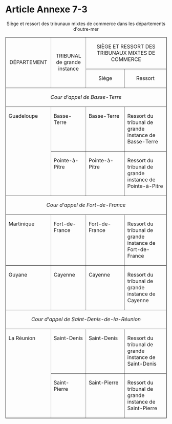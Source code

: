 # Article Annexe 7-3

<p align='center'>Siège et ressort des tribunaux mixtes de commerce dans les départements d'outre-mer</p><center></center><center><table border='1' cellSpacing='0' cellPadding='0'><tbody><tr><td rowSpan='2' width='139'><p align='center'>DÉPARTEMENT</p></td><td rowSpan='2' width='124'><p align='center'>TRIBUNAL<br/>de grande instance</p></td><td colSpan='2' width='420'><p align='center'>SIÈGE ET RESSORT DES TRIBUNAUX MIXTES DE COMMERCE</p></td></tr><tr><td width='195'><p align='center'>Siège</p></td><td width='225'><p align='center'>Ressort</p></td></tr><tr><td colSpan='4' width='683' vAlign='top'><p align='center'><i>Cour d'appel de Basse-Terre</i></p></td></tr><tr><td rowSpan='2' width='139' vAlign='top'><p align='left'>Guadeloupe </p></td><td width='124' vAlign='top'><p align='left'>Basse-Terre </p></td><td width='195' vAlign='top'><p align='left'>Basse-Terre </p></td><td width='225' vAlign='top'><p align='left'>Ressort du tribunal de grande instance de Basse-Terre </p></td></tr><tr><td width='124' vAlign='top'><p align='left'>Pointe-à-Pitre</p></td><td width='195' vAlign='top'><p align='left'>Pointe-à-Pitre</p></td><td width='225' vAlign='top'><p align='left'>Ressort du tribunal de grande instance de Pointe-à-Pitre </p></td></tr><tr><td colSpan='4' width='683' vAlign='top'><p align='center'><i>Cour d'appel de Fort-de-France</i></p></td></tr><tr><td width='139' vAlign='top'><p align='left'>Martinique </p></td><td width='124' vAlign='top'><p align='left'>Fort-de-France </p></td><td width='195' vAlign='top'><p align='left'>Fort-de-France </p></td><td width='225' vAlign='top'><p align='left'>Ressort du tribunal de grande instance de Fort-de-France </p></td></tr><tr><td width='139' vAlign='top'><p align='left'>Guyane </p></td><td width='124' vAlign='top'><p align='left'>Cayenne </p></td><td width='195' vAlign='top'><p align='left'>Cayenne</p></td><td width='225' vAlign='top'><p align='left'>Ressort du tribunal de grande instance de Cayenne </p></td></tr><tr><td colSpan='4' width='683' vAlign='top'><p align='center'><i>Cour d'appel de Saint-Denis-de-la-Réunion</i></p></td></tr><tr><td rowSpan='2' width='139' vAlign='top'><p align='left'>La Réunion </p></td><td width='124' vAlign='top'><p align='left'>Saint-Denis</p></td><td width='195' vAlign='top'><p align='left'>Saint-Denis </p></td><td width='225' vAlign='top'><p align='left'>Ressort du tribunal de grande instance de Saint-Denis </p></td></tr><tr><td width='124' vAlign='top'><p align='left'>Saint-Pierre</p></td><td width='195' vAlign='top'><p align='left'>Saint-Pierre</p></td><td width='225' vAlign='top'><p align='left'>Ressort du tribunal de grande instance de Saint-Pierre</p></td></tr></tbody></table></center>